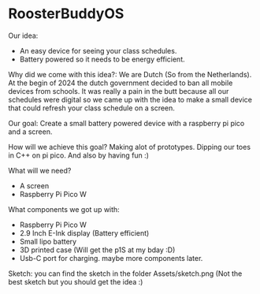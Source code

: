 # RoosterBuddyOS
Our idea:
- An easy device for seeing your class schedules.
- Battery powered so it needs to be energy efficient.

Why did we come with this idea?:
We are Dutch (So from the Netherlands). At the begin of 2024 the dutch government decided to ban all mobile devices from schools. It was really a pain in the butt because all our schedules were digital so we came up with the idea to make a small device that could refresh your class schedule on a screen.

Our goal:
Create a small battery powered device with a raspberry pi pico and a screen.

How will we achieve this goal?
Making alot of prototypes. Dipping our toes in C++ on pi pico. And also by having fun :)

What will we need?
- A screen
- Raspberry Pi Pico W

What components we got up with:
- Raspberry Pi Pico W
- 2.9 Inch E-Ink display (Battery efficient)
- Small lipo battery
- 3D printed case (Will get the p1S at my bday :D)
- Usb-C port for charging.
maybe more components later.

Sketch:
you can find the sketch in the folder Assets/sketch.png
(Not the best sketch but you should get the idea :)


